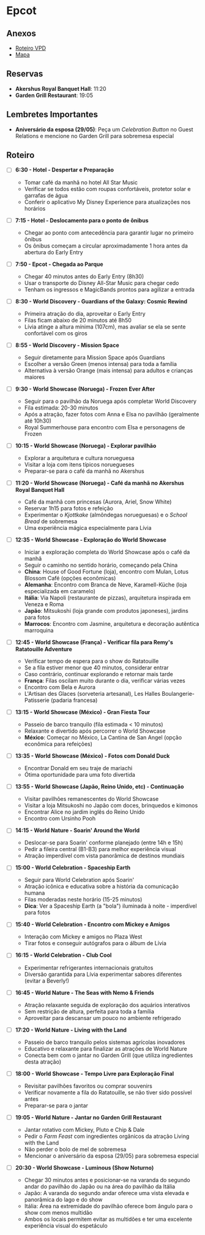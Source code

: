 # Epcot

## Anexos

- [Roteiro VPD](./Epcot/2025-04-Roteiro-Vai-Pra-Disney_-Epcot.pdf)
- [Mapa](./Epcot/06-2023-mapa-epcot.pdf)

## Reservas

- **Akershus Royal Banquet Hall**: 11:20
- **Garden Grill Restaurant**: 19:05

## Lembretes Importantes

- **Aniversário da esposa (29/05)**: Peça um *Celebration Button* no Guest Relations e mencione no Garden Grill para sobremesa especial

## Roteiro

- [ ] **6:30 - Hotel - Despertar e Preparação**
  - Tomar café da manhã no hotel All Star Music
  - Verificar se todos estão com roupas confortáveis, protetor solar e garrafas de água
  - Conferir o aplicativo My Disney Experience para atualizações nos horários

- [ ] **7:15 - Hotel - Deslocamento para o ponto de ônibus**
  - Chegar ao ponto com antecedência para garantir lugar no primeiro ônibus
  - Os ônibus começam a circular aproximadamente 1 hora antes da abertura do Early Entry

- [ ] **7:50 - Epcot - Chegada ao Parque**
  - Chegar 40 minutos antes do Early Entry (8h30)
  - Usar o transporte do Disney All-Star Music para chegar cedo
  - Tenham os ingressos e MagicBands prontos para agilizar a entrada

- [ ] **8:30 - World Discovery - Guardians of the Galaxy: Cosmic Rewind**
  - Primeira atração do dia, aproveitar o Early Entry
  - Filas ficam abaixo de 20 minutos até 8h50
  - Lívia atinge a altura mínima (107cm), mas avaliar se ela se sente confortável com os giros

- [ ] **8:55 - World Discovery - Mission Space**
  - Seguir diretamente para Mission Space após Guardians
  - Escolher a versão Green (menos intensa) para toda a família
  - Alternativa à versão Orange (mais intensa) para adultos e crianças maiores

- [ ] **9:30 - World Showcase (Noruega) - Frozen Ever After**
  - Seguir para o pavilhão da Noruega após completar World Discovery
  - Fila estimada: 20-30 minutos
  - Após a atração, fazer fotos com Anna e Elsa no pavilhão (geralmente até 10h30)
  - Royal Summerhouse para encontro com Elsa e personagens de Frozen

- [ ] **10:15 - World Showcase (Noruega) - Explorar pavilhão**
  - Explorar a arquitetura e cultura norueguesa
  - Visitar a loja com itens típicos noruegueses
  - Preparar-se para o café da manhã no Akershus

- [ ] **11:20 - World Showcase (Noruega) - Café da manhã no Akershus Royal Banquet Hall**
  - Café da manhã com princesas (Aurora, Ariel, Snow White)
  - Reservar 1h15 para fotos e refeição
  - Experimentar o *Kjottkake* (almôndegas norueguesas) e o *School Bread* de sobremesa
  - Uma experiência mágica especialmente para Lívia

- [ ] **12:35 - World Showcase - Exploração do World Showcase**
  - Iniciar a exploração completa do World Showcase após o café da manhã
  - Seguir o caminho no sentido horário, começando pela China
  - **China**: House of Good Fortune (loja), encontro com Mulan, Lotus Blossom Café (opções econômicas)
  - **Alemanha**: Encontro com Branca de Neve, Karamell-Küche (loja especializada em caramelo)
  - **Itália**: Via Napoli (restaurante de pizzas), arquitetura inspirada em Veneza e Roma
  - **Japão**: Mitsukoshi (loja grande com produtos japoneses), jardins para fotos
  - **Marrocos**: Encontro com Jasmine, arquitetura e decoração autêntica marroquina

- [ ] **12:45 - World Showcase (França) - Verificar fila para Remy's Ratatouille Adventure**
  - Verificar tempo de espera para o show do Ratatouille
  - Se a fila estiver menor que 40 minutos, considerar entrar
  - Caso contrário, continuar explorando e retornar mais tarde
  - **França**: Filas oscilam muito durante o dia, verificar várias vezes
  - Encontro com Bela e Aurora
  - L'Artisan des Glaces (sorveteria artesanal), Les Halles Boulangerie-Patisserie (padaria francesa)

- [ ] **13:15 - World Showcase (México) - Gran Fiesta Tour**
  - Passeio de barco tranquilo (fila estimada < 10 minutos)
  - Relaxante e divertido após percorrer o World Showcase
  - **México**: Começar no México, La Cantina de San Angel (opção econômica para refeições)

- [ ] **13:35 - World Showcase (México) - Fotos com Donald Duck**
  - Encontrar Donald em seu traje de mariachi
  - Ótima oportunidade para uma foto divertida

- [ ] **13:55 - World Showcase (Japão, Reino Unido, etc) - Continuação**
  - Visitar pavilhões remanescentes do World Showcase
  - Visitar a loja Mitsukoshi no Japão com doces, brinquedos e kimonos
  - Encontrar Alice no jardim inglês do Reino Unido
  - Encontro com Ursinho Pooh

- [ ] **14:15 - World Nature - Soarin' Around the World**
  - Deslocar-se para Soarin' conforme planejado (entre 14h e 15h)
  - Pedir a fileira central (B1-B3) para melhor experiência visual
  - Atração imperdível com vista panorâmica de destinos mundiais

- [ ] **15:00 - World Celebration - Spaceship Earth**
  - Seguir para World Celebration após Soarin'
  - Atração icônica e educativa sobre a história da comunicação humana
  - Filas moderadas neste horário (15-25 minutos)
  - **Dica**: Ver a Spaceship Earth (a "bola") iluminada à noite - imperdível para fotos

- [ ] **15:40 - World Celebration - Encontro com Mickey e Amigos**
  - Interação com Mickey e amigos no Plaza West
  - Tirar fotos e conseguir autógrafos para o álbum de Lívia

- [ ] **16:15 - World Celebration - Club Cool**
  - Experimentar refrigerantes internacionais gratuitos
  - Diversão garantida para Lívia experimentar sabores diferentes (evitar a Beverly!)

- [ ] **16:45 - World Nature - The Seas with Nemo & Friends**
  - Atração relaxante seguida de exploração dos aquários interativos
  - Sem restrição de altura, perfeita para toda a família
  - Aproveitar para descansar um pouco no ambiente refrigerado

- [ ] **17:20 - World Nature - Living with the Land**
  - Passeio de barco tranquilo pelos sistemas agrícolas inovadores
  - Educativo e relaxante para finalizar as atrações de World Nature
  - Conecta bem com o jantar no Garden Grill (que utiliza ingredientes desta atração)

- [ ] **18:00 - World Showcase - Tempo Livre para Exploração Final**
  - Revisitar pavilhões favoritos ou comprar souvenirs
  - Verificar novamente a fila do Ratatouille, se não tiver sido possível antes
  - Preparar-se para o jantar

- [ ] **19:05 - World Nature - Jantar no Garden Grill Restaurant**
  - Jantar rotativo com Mickey, Pluto e Chip & Dale
  - Pedir o *Farm Feast* com ingredientes orgânicos da atração Living with the Land
  - Não perder o bolo de mel de sobremesa
  - Mencionar o aniversário da esposa (29/05) para sobremesa especial

- [ ] **20:30 - World Showcase - Luminous (Show Noturno)**
  - Chegar 30 minutos antes e posicionar-se na varanda do segundo andar do pavilhão do Japão ou na área do pavilhão da Itália
  - Japão: A varanda do segundo andar oferece uma vista elevada e panorâmica do lago e do show
  - Itália: Área na extremidade do pavilhão oferece bom ângulo para o show com menos multidão
  - Ambos os locais permitem evitar as multidões e ter uma excelente experiência visual do espetáculo
